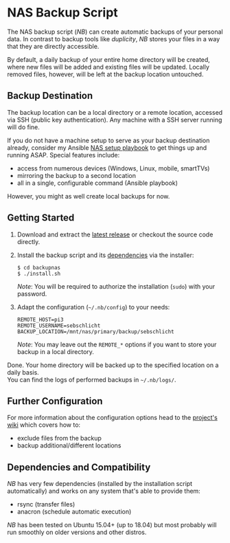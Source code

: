 # NAS Backup Script

The NAS backup script (*NB*) can create automatic backups of your personal data.
In contrast to backup tools like *duplicity*, *NB* stores your files in a way that they are directly accessible.

By default, a daily backup of your entire home directory will be created, where new files will be added and existing files will be updated.
Locally removed files, however, will be left at the backup location untouched.

## Backup Destination

The backup location can be a local directory or a remote location, accessed via SSH (public key authentication).
Any machine with a SSH server running will do fine.

If you do not have a machine setup to serve as your backup destination already, consider my Ansible [NAS setup playbook](https://github.com/sebschlicht/ansible-nas) to get things up and running ASAP.
Special features include:

* access from numerous devices (Windows, Linux, mobile, smartTVs)
* mirroring the backup to a second location
* all in a single, configurable command (Ansible playbook)

However, you might as well create local backups for now.

## Getting Started

1. Download and extract the [latest release](https://github.com/sebschlicht/backupnas/releases/latest) or checkout the source code directly.

1. Install the backup script and its [dependencies](#dependencies-and-compatibility) via the installer:

       $ cd backupnas
       $ ./install.sh
   
   *Note*: You will be required to authorize the installation (`sudo`) with your password.

1. Adapt the configuration (`~/.nb/config`) to your needs:

       REMOTE_HOST=pi3
       REMOTE_USERNAME=sebschlicht
       BACKUP_LOCATION=/mnt/nas/primary/backup/sebschlicht
   
   *Note*: You may leave out the `REMOTE_*` options if you want to store your backup in a local directory.

Done. Your home directory will be backed up to the specified location on a daily basis.  
You can find the logs of performed backups in `~/.nb/logs/`.

## Further Configuration

For more information about the configuration options head to the [project's wiki](https://github.com/sebschlicht/backupnas/wiki) which covers how to:

* exclude files from the backup
* backup additional/different locations

## Dependencies and Compatibility

*NB* has very few dependencies (installed by the installation script automatically) and works on any system that's able to provide them:

* rsync (transfer files)
* anacron (schedule automatic execution)

*NB* has been tested on Ubuntu 15.04+ (up to 18.04) but most probably will run smoothly on older versions and other distros.
